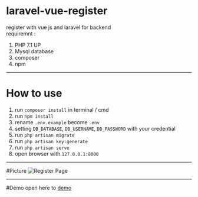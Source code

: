 # laravel-vue-register
register with vue js and laravel for backend  
requiremnt : 
1. PHP 7.1 UP
1. Mysql database
1. composer
1. npm
---
# How to use
1. run `composer install` in terminal / cmd
1. run `npm install`
1. rename `.env.example` become `.env`
1. setting `DB_DATABASE`, `DB_USERNAME`, `DB_PASSWORD` with your credential
1. run `php artisan migrate`
1. run `php artisan key:generate`
1. run `php artisan serve`
1. open browser with `127.0.0.1:8000`

---
#Picture
![Register Page](https://i.ibb.co/pLVkYD1/Screenshot-from-2019-08-20-20-26-09.png "Result")


---
#Demo
open here to [demo](http://laravel-vue-register.hydrogendioxide.net/)

